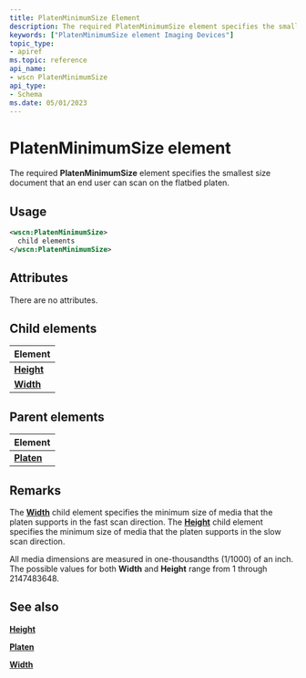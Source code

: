 ```yaml
---
title: PlatenMinimumSize Element
description: The required PlatenMinimumSize element specifies the smallest size document that an end user can scan on the flatbed platen.
keywords: ["PlatenMinimumSize element Imaging Devices"]
topic_type:
- apiref
ms.topic: reference
api_name:
- wscn PlatenMinimumSize
api_type:
- Schema
ms.date: 05/01/2023
---
```


# PlatenMinimumSize element

The required **PlatenMinimumSize** element specifies the smallest size document that an end user can scan on the flatbed platen.

## Usage

```xml
<wscn:PlatenMinimumSize>
  child elements
</wscn:PlatenMinimumSize>
```

## Attributes

There are no attributes.

## Child elements

| Element |
|--|
| [**Height**](height.md) |
| [**Width**](width.md) |

## Parent elements

| Element |
|--|
| [**Platen**](platen.md) |

## Remarks

The [**Width**](width.md) child element specifies the minimum size of media that the platen supports in the fast scan direction. The [**Height**](height.md) child element specifies the minimum size of media that the platen supports in the slow scan direction.

All media dimensions are measured in one-thousandths (1/1000) of an inch. The possible values for both **Width** and **Height** range from 1 through 2147483648.

## See also

[**Height**](height.md)

[**Platen**](platen.md)

[**Width**](width.md)
